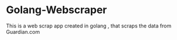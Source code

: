 # Golang-Webscraper
This is a web scrap app created in golang , that  scraps the data from Guardian.com
